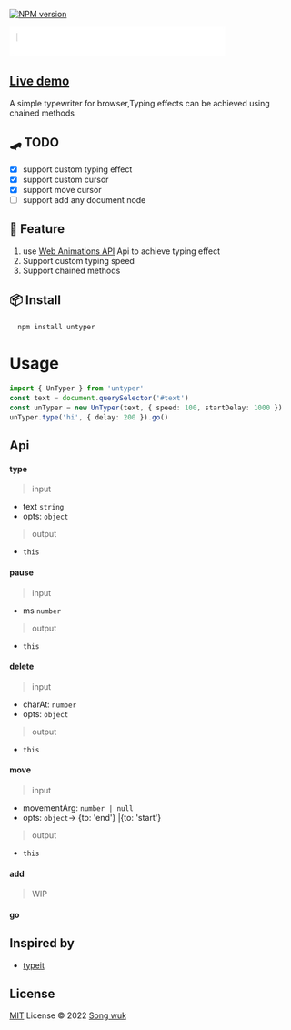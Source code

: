 <!-- <h1 style='text-align:center'>
  <img src='./public/untyper.png' alt="logo">
</h1> -->

[![NPM version](https://img.shields.io/npm/v/untyper?color=a1b858&label=)](https://www.npmjs.com/package/untyper)

![untyper](./gif/CPT2209191551-397x87.gif)

## [Live demo](https://stackblitz.com/edit/vitejs-vite-2qxcej?file=main.js)
A simple typewriter for browser,Typing effects can be achieved using chained methods

## 🛹 TODO
- [x] support custom typing effect
- [x] support custom cursor
- [x] support move cursor
- [ ] support add any document node

## 🚀 Feature
  1. use [Web Animations API](https://developer.mozilla.org/en-US/docs/Web/API/Animation) Api to achieve typing effect
  2. Support custom typing speed
  3. Support chained methods
  
## 📦 Install

```bash
  npm install untyper
```

# Usage

```ts
import { UnTyper } from 'untyper'
const text = document.querySelector('#text')
const unTyper = new UnTyper(text, { speed: 100, startDelay: 1000 })
unTyper.type('hi', { delay: 200 }).go()

```
## Api
#### type
> input 
  - text `string` 
  - opts: `object`
> output
  - `this`
#### pause 
> input 
  - ms `number` 
> output
  - `this`
####  delete
> input 
  - charAt: `number`
  - opts: `object`
> output
  - `this`
#### move
> input 
  - movementArg: `number | null`
  - opts: `object`-> {to: 'end'} |{to: 'start'} 
> output 
  - `this`
#### add
> WIP

#### go
> 
## Inspired by 
 - [typeit](https://github.com/alexmacarthur/typeit)

## License

[MIT](./LICENSE) License © 2022 [Song wuk](https://github.com/songwuk)
